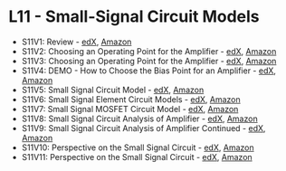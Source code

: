 # L11 - Small-Signal Circuit Models

* S11V1: Review - [edX][S11V1-edX-Video], [Amazon][S11V1-Amazon-S3]
* S11V2: Choosing an Operating Point for the Amplifier - [edX][S11V2-edX-Video], [Amazon][S11V2-Amazon-S3]
* S11V3: Choosing an Operating Point for the Amplifier - [edX][S11V3-edX-Video], [Amazon][S11V3-Amazon-S3]
* S11V4: DEMO - How to Choose the Bias Point for an Amplifier - [edX][S11V4-edX-Video], [Amazon][S11V4-Amazon-S3]
* S11V5: Small Signal Circuit Model - [edX][S11V5-edX-Video], [Amazon][S11V5-Amazon-S3]
* S11V6: Small Signal Element Circuit Models - [edX][S11V6-edX-Video], [Amazon][S11V6-Amazon-S3]
* S11V7: Small Signal MOSFET Circuit Model - [edX][S11V7-edX-Video], [Amazon][S11V7-Amazon-S3]
* S11V8: Small Signal Circuit Analysis of Amplifier - [edX][S11V8-edX-Video], [Amazon][S11V8-Amazon-S3]
* S11V9: Small Signal Circuit Analysis of Amplifier Continued - [edX][S11V9-edX-Video], [Amazon][S11V9-Amazon-S3]
* S11V10: Perspective on the Small Signal Circuit - [edX][S11V10-edX-Video], [Amazon][S11V10-Amazon-S3]
* S11V11: Perspective on the Small Signal Circuit - [edX][S11V11-edX-Video], [Amazon][S11V11-Amazon-S3]

[S11V1-edX-Video]: https://edx-video.net/mit-6002x/MIT6002XT214-V016700_DTH.mp4
[S11V2-edX-Video]: https://edx-video.net/mit-6002x/MIT6002XT214-V016800_DTH.mp4
[S11V3-edX-Video]: https://edx-video.net/mit-6002x/MIT6002XT214-V016900_DTH.mp4
[S11V4-edX-Video]: https://edx-video.net/mit-6002x/MIT6002XT214-V017000_DTH.mp4
[S11V5-edX-Video]: https://edx-video.net/mit-6002x/MIT6002XT214-V017100_DTH.mp4
[S11V6-edX-Video]: https://edx-video.net/mit-6002x/MIT6002XT214-V017200_DTH.mp4
[S11V7-edX-Video]: https://edx-video.net/mit-6002x/MIT6002XT214-V017300_DTH.mp4
[S11V8-edX-Video]: https://edx-video.net/mit-6002x/MIT6002XT214-V017400_DTH.mp4
[S11V9-edX-Video]: https://edx-video.net/mit-6002x/MIT6002XT214-V017500_DTH.mp4
[S11V10-edX-Video]: https://edx-video.net/mit-6002x/MIT6002XT214-V017600_DTH.mp4
[S11V11-edX-Video]: https://edx-video.net/mit-6002x/MIT6002XT214-V017700_DTH.mp4

[S11V1-Amazon-S3]: https://s3.amazonaws.com/edx-course-videos/mit-6002x/6002-L11-oei12-1_100.mov
[S11V2-Amazon-S3]: https://s3.amazonaws.com/edx-course-videos/mit-6002x/6002-L11-oei12-2_100.mov
[S11V3-Amazon-S3]: https://s3.amazonaws.com/edx-course-videos/mit-6002x/6002-L11-oei12-2x_100.mp4
[S11V4-Amazon-S3]: https://s3.amazonaws.com/edx-course-videos/mit-6002x/6002-L11-oei12-3_100.mov
[S11V5-Amazon-S3]: https://s3.amazonaws.com/edx-course-videos/mit-6002x/6002-L11-oei12-4_100.mov
[S11V6-Amazon-S3]: https://s3.amazonaws.com/edx-course-videos/mit-6002x/6002-L11-oei12-5_100.mov
[S11V7-Amazon-S3]: https://s3.amazonaws.com/edx-course-videos/mit-6002x/6002-L11-oei12-6_100.mov
[S11V8-Amazon-S3]: https://s3.amazonaws.com/edx-course-videos/mit-6002x/6002-L11-oei12-7_100.mov
[S11V9-Amazon-S3]: https://s3.amazonaws.com/edx-course-videos/mit-6002x/6002-L11-oei12-8_100.mov
[S11V10-Amazon-S3]: https://s3.amazonaws.com/edx-course-videos/mit-6002x/6002-L11-oei12-9_100a.mov
[S11V11-Amazon-S3]: https://s3.amazonaws.com/edx-course-videos/mit-6002x/6002-L11-oei12-9_100b.mov
